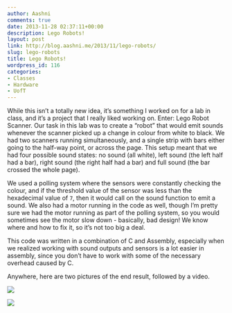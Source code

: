 ```yaml
---
author: Aashni
comments: true
date: 2013-11-28 02:37:11+00:00
description: Lego Robots!
layout: post
link: http://blog.aashni.me/2013/11/lego-robots/
slug: lego-robots
title: Lego Robots!
wordpress_id: 116
categories:
- Classes
- Hardware
- UofT
---
```


While this isn’t a totally new idea, it’s something I worked on for a lab in class, and it’s a project that I really liked working on. Enter: Lego Robot Scanner. Our task in this lab was to create a “robot” that would emit sounds whenever the scanner picked up a change in colour from white to black. We had two scanners running simultaneously, and a single strip with bars either going to the half-way point, or across the page. This setup meant that we had four possible sound states: no sound (all white), left sound (the left half had a bar), right sound (the right half had a bar) and full sound (the bar crossed the whole page).





We used a polling system where the sensors were constantly checking the colour, and if the threshold value of the sensor was less than the hexadecimal value of `7`, then it would call on the sound function to emit a sound. We also had a motor running in the code as well, though I’m pretty sure we had the motor running as part of the polling system, so you would sometimes see the motor slow down - basically, bad design! We know where and how to fix it, so it’s not too big a deal.





This code was written in a combination of C and Assembly, especially when we realized working with sound outputs and sensors is a lot easier in assembly, since you don’t have to work with some of the necessary overhead caused by C.





Anywhere, here are two pictures of the end result, followed by a video. 





[![](http://aashni.me/blogImg/lr01.png)](http://aashni.me/blogImg/lr01.png)


[![](http://aashni.me/blogImg/lr02.png)](http://aashni.me/blogImg/lr02.png)


